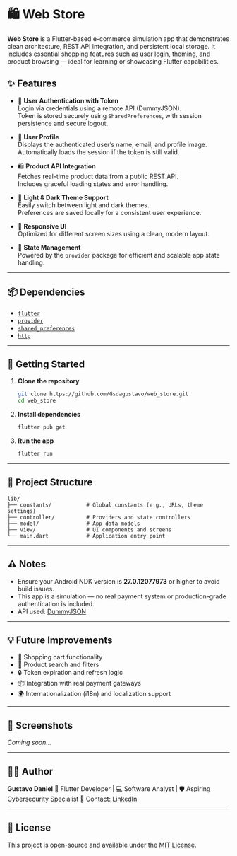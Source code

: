 
# 🛍️ Web Store

**Web Store** is a Flutter-based e-commerce simulation app that demonstrates clean architecture, REST API integration, and persistent local storage. It includes essential shopping features such as user login, theming, and product browsing — ideal for learning or showcasing Flutter capabilities.

## ✨ Features

- 🔐 **User Authentication with Token**  
  Login via credentials using a remote API (DummyJSON).  
  Token is stored securely using `SharedPreferences`, with session persistence and secure logout.

- 👤 **User Profile**  
  Displays the authenticated user’s name, email, and profile image.  
  Automatically loads the session if the token is still valid.

- 🛍️ **Product API Integration**  
  Fetches real-time product data from a public REST API.  
  Includes graceful loading states and error handling.

- 🎨 **Light & Dark Theme Support**  
  Easily switch between light and dark themes.  
  Preferences are saved locally for a consistent user experience.

- 📱 **Responsive UI**  
  Optimized for different screen sizes using a clean, modern layout.

- 🧩 **State Management**  
  Powered by the `provider` package for efficient and scalable app state handling.

---

## 📦 Dependencies

- [`flutter`](https://flutter.dev)
- [`provider`](https://pub.dev/packages/provider)
- [`shared_preferences`](https://pub.dev/packages/shared_preferences)
- [`http`](https://pub.dev/packages/http)

---

## 🚀 Getting Started

1. **Clone the repository**
   ```bash
   git clone https://github.com/Gsdagustavo/web_store.git
   cd web_store

2. **Install dependencies**

   ```bash
   flutter pub get
   ```

3. **Run the app**

   ```bash
   flutter run
   ```

---

## 📁 Project Structure

```
lib/
├── constants/           # Global constants (e.g., URLs, theme settings)
├── controller/          # Providers and state controllers
├── model/               # App data models
├── view/                # UI components and screens
└── main.dart            # Application entry point
```

---

## ⚠️ Notes

* Ensure your Android NDK version is **27.0.12077973** or higher to avoid build issues.
* This app is a simulation — no real payment system or production-grade authentication is included.
* API used: [DummyJSON](https://dummyjson.com/)

---

## 💡 Future Improvements

* 🧾 Shopping cart functionality
* 🛒 Product search and filters
* 🔒 Token expiration and refresh logic
* 📦 Integration with real payment gateways
* 🌍 Internationalization (i18n) and localization support

---

## 📸 Screenshots

*Coming soon...*

---

## 🧑‍💻 Author

**Gustavo Daniel**
📘 Flutter Developer | 💻 Software Analyst | 🛡️ Aspiring Cybersecurity Specialist
📧 Contact: [LinkedIn](https://www.linkedin.com/in/gustavo-daniel-b00756279/)

---

## 📜 License

This project is open-source and available under the [MIT License](LICENSE).